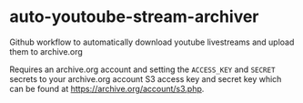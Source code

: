 # auto-youtoube-stream-archiver
Github workflow to automatically download youtube livestreams and upload them to archive.org

Requires an archive.org account and setting the `ACCESS_KEY` and `SECRET` secrets to your archive.org account S3 access key and secret key which can be found at https://archive.org/account/s3.php.
